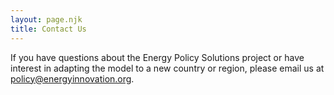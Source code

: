 ```yaml
---
layout: page.njk
title: Contact Us
---
```

If you have questions about the Energy Policy Solutions project or have interest in adapting the model to a new country or region, please email us at [policy@energyinnovation.org](mailto:policy@energyinnovation.org).
